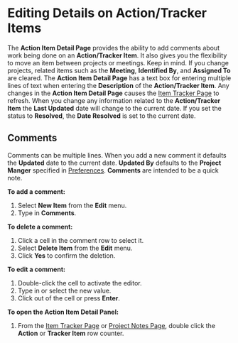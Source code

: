 # Editing Details on Action/Tracker Items

The **Action Item Detail Page** provides the ability to add comments about work being done on an **Action/Tracker Item**. It also gives you the flexibility to move an item between projects or meetings. Keep in mind. If you change projects, related items such as the **Meeting**, **Identified By**, and **Assigned To** are cleared. The **Action Item Detail Page** has a text box for entering multiple lines of text when entering the **Description** of the **Action/Tracker Item**. Any changes in the **Action Item Detail Page** causes the [Item Tracker Page](ItemTrackerPage.md) to refresh. When you change any information related to the **Action/Tracker Item** the **Last Updated** date will change to the current date. If you set the status to **Resolved**, the **Date Resolved** is set to the current date.

## Comments

Comments can be multiple lines. When you add a new comment it defaults the **Updated** date to the current date. **Updated By** defaults to the **Project Manger** specified in [Preferences](Preferences.md). **Comments** are intended to be a quick note.

**To add a comment:**

1. Select **New Item** from the **Edit** menu. 
2. Type in **Comments**. 

**To delete a comment:**

1. Click a cell in the comment row to select it.
2. Select **Delete Item** from the **Edit** menu.
3. Click **Yes** to confirm the deletion.

**To edit a comment:**

1. Double-click the cell to activate the editor.
2. Type in or select the new value.
3. Click out of the cell or press **Enter**.

**To open the Action Item Detail Panel:**

1. From the [Item Tracker Page](ItemTrackerPage.md) or [Project Notes Page](NotesPage.md), double click the **Action** or **Tracker Item** row counter.
